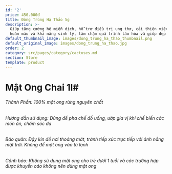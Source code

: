 ```yaml
---
id: '2'
price: 450.000đ
title: Đông Trùng Hạ Thảo 5g
description: >-
  Giúp tăng cường hệ miễn dịch, hỗ trợ điều trị ung thư, cải thiện việc tuần
  hoàn máu và khả năng sinh lý, làm chậm quá trình lão hóa và giúp đẹp da
default_thumbnail_image: images/dong_trung_ha_thao_thumbnail.png
default_original_image: images/dong_trung_ha_thao.jpg
order: 2
category: src/pages/category/cactuses.md
section: Store
template: product
---
```


# **Mật Ong Chai 1l**# 
###### Thành Phần: 100% mật ong rừng nguyên chất
###### Hướng dẫn sử dụng: Dùng để pha chế đồ uống, ướp gia vị khi chế biến các món ăn, chăm sóc da
###### Bảo quản: Đậy kín để nơi thoáng mát, tránh tiếp xúc trực tiếp với ánh nắng mặt trời. Không để mật ong vào tủ lạnh
###### Cảnh báo: Không sử dụng mật ong cho trẻ dưới 1 tuổi và các trường hợp được khuyến cáo không nên dùng mật ong